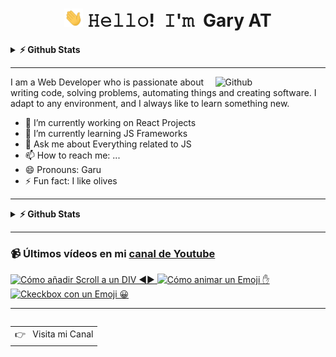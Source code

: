 <h1 align="center"><img src="https://raw.githubusercontent.com/parth-27/parth-27/master/Hi.gif" width="30px"> 𝙷𝚎𝚕𝚕𝚘! 𝙸'𝚖 Gary AT</h1>
</h2>
<details>	
  <summary><b>⚡ Github Stats</b></summary>
<p align="center">
<img width="600" src="https://github.com/garu2/garu2/blob/main/assets/github-snake.svg" />
</p>
</details>
<hr/>
<img width="35%" align="right" alt="Github" src="https://user-images.githubusercontent.com/48678280/88862734-4903af80-d201-11ea-968b-9c939d88a37c.gif" />

I am a Web Developer who is passionate about writing code, solving problems, automating things and creating software. I adapt to any environment, and I always like to learn something new.
- 🔭 I’m currently working on React Projects
- 🌱 I’m currently learning JS Frameworks
- 💬 Ask me about Everything related to JS
- 📫 How to reach me: ...
- 😄 Pronouns: Garu
- ⚡ Fun fact: I like olives
<hr/>

<details>	
  <summary><b>⚡ Github Stats</b></summary>

  <br />
  <img height="180em" src="https://github-readme-stats.vercel.app/api?username=garu2&show_icons=true&hide_border=true&&count_private=true&include_all_commits=true" />
  <img height="180em" src="https://github-readme-stats.vercel.app/api/top-langs/?username=garu2&exclude_repo=KNN-Image-Classification&show_icons=true&hide_border=true&layout=compact&langs_count=8"/>
</details>
<hr/>

### 📹 Últimos vídeos en mi [canal de Youtube](https://www.youtube.com/channel/UC1RSlIlxEmpuN6PUplzXpNw?sub_confirmation=1)

<a href='https://youtu.be/crsAQJnfNTo' target='_blank'>
    <img width='30%' src='https://img.youtube.com/vi/crsAQJnfNTo/mqdefault.jpg' alt='Cómo añadir Scroll a un DIV ◀️▶️' />
</a>
<a href='https://youtu.be/xaoUWV_cVBk' target='_blank'>
    <img width='30%' src='https://img.youtube.com/vi/xaoUWV_cVBk/mqdefault.jpg' alt='Cómo animar un Emoji ✋' />
</a>
<a href='https://youtu.be/OYqjMdaxDrI' target='_blank'>
    <img width='30%' src='https://img.youtube.com/vi/OYqjMdaxDrI/mqdefault.jpg' alt='Ckeckbox con un Emoji 😀' />
</a>

<hr/>
<a href="https://www.youtube.com/channel/UC1RSlIlxEmpuN6PUplzXpNw">
  <table align="right">
      <tr>
          <td>
            👉 &nbsp;&nbsp;Visita mi Canal
          </td>
      </tr>
  </table>
</a>
